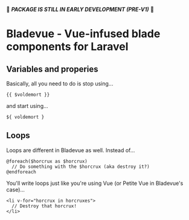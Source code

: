 🚨 ***PACKAGE IS STILL IN EARLY DEVELOPMENT (PRE-V1)*** 🚨

# Bladevue - Vue-infused blade components for Laravel

## Variables and properies
Basically, all you need to do is stop using...
```
{{ $voldemort }}
```

and start using...
```
${ voldemort }
```

## Loops
Loops are different in Bladevue as well. Instead of...
```
@foreach($horcrux as $horcrux)
  // Do something with the $horcrux (aka destroy it?)
@endforeach
```

You'll write loops just like you're using Vue (or Petite Vue in Bladevue's case)...
```
<li v-for="horcrux in horcruxes">
  // Destroy that horcrux!
</li>
```
